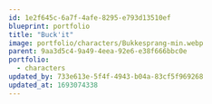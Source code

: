 ```yaml
---
id: 1e2f645c-6a7f-4afe-8295-e793d13510ef
blueprint: portfolio
title: "Buck'it"
image: portfolio/characters/Bukkesprang-min.webp
parent: 9aa3d5c4-9a49-4eea-92e6-e38f666bbc0e
portfolio:
  - characters
updated_by: 733e613e-5f4f-4943-b04a-83cf5f969268
updated_at: 1693074338
---
```

